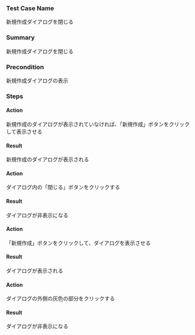 ### Test Case Name
新規作成ダイアログを閉じる

### Summary
新規作成ダイアログを閉じる

### Precondition
新規作成ダイアログの表示

### Steps

#### Action
新規作成のダイアログが表示されていなければ、「新規作成」ボタンをクリックして表示させる
#### Result
新規作成のダイアログが表示される

#### Action
ダイアログ内の「閉じる」ボタンをクリックする
#### Result
ダイアログが非表示になる

#### Action
「新規作成」ボタンをクリックして、ダイアログを表示させる
#### Result
ダイアログが表示される

#### Action
ダイアログの外側の灰色の部分をクリックする
#### Result
ダイアログが非表示になる
